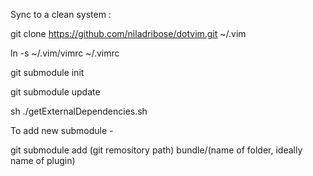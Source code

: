 Sync to a clean system :

git clone https://github.com/niladribose/dotvim.git ~/.vim

ln -s ~/.vim/vimrc ~/.vimrc

git submodule init

git submodule update

sh ./getExternalDependencies.sh

To add new submodule - 

git submodule add (git remository path) bundle/(name of folder, ideally name of plugin)
